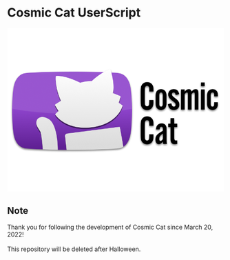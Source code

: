 # Cosmic Cat UserScript
<p align="center">
    <picture>
        <source media="(prefers-color-scheme: dark)" srcset="https://github.com/thistlecafe/cosmic-cat-branding/blob/main/banner_light.png?raw=true">
        <img src="https://github.com/thistlecafe/cosmic-cat-branding/blob/main/banner.png?raw=true" alt="Cosmic Cat Banner">
    </picture>
</p>

## Note
Thank you for following the development of Cosmic Cat since March 20, 2022!<br/><br/>
This repository will be deleted after Halloween. 
